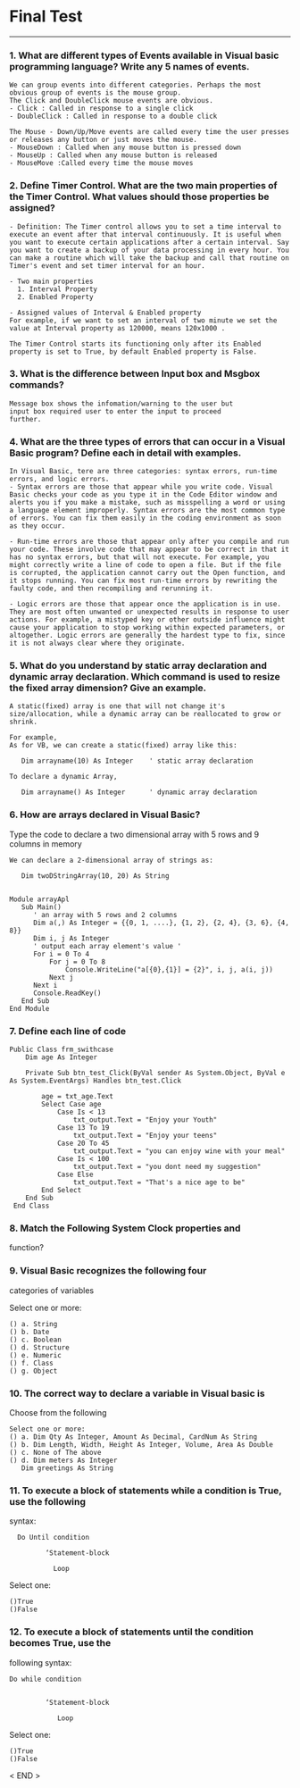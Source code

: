 # Final Test

***

### 1. What are different types of Events available in Visual basic programming language? Write any 5 names of events.
````````````````````````````````````````````````````````````
We can group events into different categories. Perhaps the most obvious group of events is the mouse group.
The Click and DoubleClick mouse events are obvious.
- Click : Called in response to a single click
- DoubleClick : Called in response to a double click

The Mouse - Down/Up/Move events are called every time the user presses or releases any button or just moves the mouse.
- MouseDown : Called when any mouse button is pressed down
- MouseUp : Called when any mouse button is released
- MouseMove :Called every time the mouse moves
````````````````````````````````````````````````````````````

### 2. Define Timer Control. What are the two main properties of the Timer Control. What values should those properties be assigned?
````````````````````````````````````````````````````````````
- Definition: The Timer control allows you to set a time interval to execute an event after that interval continuously. It is useful when you want to execute certain applications after a certain interval. Say you want to create a backup of your data processing in every hour. You can make a routine which will take the backup and call that routine on Timer's event and set timer interval for an hour.

- Two main properties  
  1. Interval Property
  2. Enabled Property 
  
- Assigned values of Interval & Enabled property
For example, if we want to set an interval of two minute we set the value at Interval property as 120000, means 120x1000 .

The Timer Control starts its functioning only after its Enabled property is set to True, by default Enabled property is False.
````````````````````````````````````````````````````````````


### 3. What is the difference between Input box and Msgbox commands?
````````````````````````````````````````````````````````````
Message box shows the infomation/warning to the user but 
input box required user to enter the input to proceed 
further.
````````````````````````````````````````````````````````````


### 4. What are the three types of errors that can occur in a Visual Basic program? Define each in detail with examples.
````````````````````````````````````````````````````````````
In Visual Basic, tere are three categories: syntax errors, run-time errors, and logic errors.
- Syntax errors are those that appear while you write code. Visual Basic checks your code as you type it in the Code Editor window and alerts you if you make a mistake, such as misspelling a word or using a language element improperly. Syntax errors are the most common type of errors. You can fix them easily in the coding environment as soon as they occur.

- Run-time errors are those that appear only after you compile and run your code. These involve code that may appear to be correct in that it has no syntax errors, but that will not execute. For example, you might correctly write a line of code to open a file. But if the file is corrupted, the application cannot carry out the Open function, and it stops running. You can fix most run-time errors by rewriting the faulty code, and then recompiling and rerunning it.

- Logic errors are those that appear once the application is in use. They are most often unwanted or unexpected results in response to user actions. For example, a mistyped key or other outside influence might cause your application to stop working within expected parameters, or altogether. Logic errors are generally the hardest type to fix, since it is not always clear where they originate.

````````````````````````````````````````````````````````````


### 5. What do you understand by static array declaration and dynamic array declaration. Which command is used to resize the fixed array dimension? Give an example.
````````````````````````````````````````````````````````````
A static(fixed) array is one that will not change it's size/allocation, while a dynamic array can be reallocated to grow or shrink.

For example,
As for VB, we can create a static(fixed) array like this:

   Dim arrayname(10) As Integer    ' static array declaration

To declare a dynamic Array,      

   Dim arrayname() As Integer      ' dynamic array declaration

````````````````````````````````````````````````````````````



### 6. How are arrays declared in Visual Basic?
Type the code to declare a two dimensional array with 5 rows and 9 columns in memory
````````````````````````````````````````````````````````````
We can declare a 2-dimensional array of strings as:

   Dim twoDStringArray(10, 20) As String

   
Module arrayApl
   Sub Main()
      ' an array with 5 rows and 2 columns
      Dim a(,) As Integer = {{0, 1, ....}, {1, 2}, {2, 4}, {3, 6}, {4, 8}}
      Dim i, j As Integer
      ' output each array element's value '
      For i = 0 To 4
          For j = 0 To 8
              Console.WriteLine("a[{0},{1}] = {2}", i, j, a(i, j))
          Next j
      Next i
      Console.ReadKey()
   End Sub
End Module

````````````````````````````````````````````````````````````



### 7. Define each line of code
````````````````````````````````````````````````````````````
Public Class frm_swithcase
    Dim age As Integer
    
    Private Sub btn_test_Click(ByVal sender As System.Object, ByVal e As System.EventArgs) Handles btn_test.Click

        age = txt_age.Text
        Select Case age
            Case Is < 13
                txt_output.Text = "Enjoy your Youth"
            Case 13 To 19
                txt_output.Text = "Enjoy your teens"
            Case 20 To 45
                txt_output.Text = "you can enjoy wine with your meal"
            Case Is < 100
                txt_output.Text = "you dont need my suggestion"
            Case Else
                txt_output.Text = "That's a nice age to be"
        End Select
    End Sub
 End Class
````````````````````````````````````````````````````````````

### 8. Match the Following System Clock properties and
function?




### 9. Visual Basic recognizes the following four
categories of variables

Select one or more:
``````````````````````````
() a. String
() b. Date
() c. Boolean
() d. Structure
() e. Numeric
() f. Class
() g. Object
``````````````````````````


### 10. The correct way to declare a variable in Visual basic is

Choose from the following
````````````````````````````````````````````````````
Select one or more:
() a. Dim Qty As Integer, Amount As Decimal, CardNum As String
() b. Dim Length, Width, Height As Integer, Volume, Area As Double
() c. None of The above
() d. Dim meters As Integer
   Dim greetings As String
````````````````````````````````````````````````````



### 11. To execute a block of statements while a condition is True, use the following
syntax:
 
`````````````````````````````````````````````````
  Do Until condition

         ‘Statement-block

           Loop
`````````````````````````````````````````````````
       
Select one:
```````````````````
()True
()False
```````````````````


### 12. To execute a block of statements until the condition becomes True, use the
following syntax:

`````````````````````````````````````````````````
Do while condition


         ‘Statement-block

            Loop

`````````````````````````````````````````````````      

Select one:
``````````````````
()True
()False 
``````````````````

< END >

